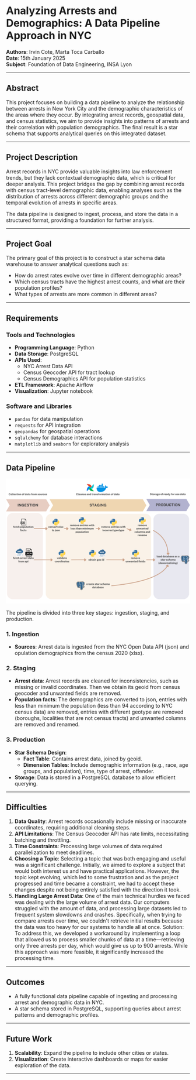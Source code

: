 # Analyzing Arrests and Demographics: A Data Pipeline Approach in NYC

**Authors**: Irvin Cote, Marta Toca Carballo  
**Date**: 15th January 2025  
**Subject**: Foundation of Data Engineering, INSA Lyon

---

## Abstract

This project focuses on building a data pipeline to analyze the relationship between arrests in New York City and the demographic characteristics of the areas where they occur. By integrating arrest records, geospatial data, and census statistics, we aim to provide insights into patterns of arrests and their correlation with population demographics. The final result is a star schema that supports analytical queries on this integrated dataset.

---

## Project Description

Arrest records in NYC provide valuable insights into law enforcement trends, but they lack contextual demographic data, which is critical for deeper analysis. This project bridges the gap by combining arrest records with census tract-level demographic data, enabling analyses such as the distribution of arrests across different demographic groups and the temporal evolution of arrests in specific areas.

The data pipeline is designed to ingest, process, and store the data in a structured format, providing a foundation for further analysis.

---

## Project Goal

The primary goal of this project is to construct a star schema data warehouse to answer analytical questions such as:

- How do arrest rates evolve over time in different demographic areas?  
- Which census tracts have the highest arrest counts, and what are their population profiles?
- What types of arrests are more common in different areas?

---

## Requirements

### Tools and Technologies

- **Programming Language**: Python  
- **Data Storage**: PostgreSQL  
- **APIs Used**:
  - NYC Arrest Data API
  - Census Geocoder API for tract lookup
  - Census Demographics API for population statistics  
- **ETL Framework**: Apache Airflow
- **Visualization**: Jupyter notebook

### Software and Libraries

- `pandas` for data manipulation  
- `requests` for API integration  
- `geopandas` for geospatial operations  
- `sqlalchemy` for database interactions  
- `matplotlib` and `seaborn` for exploratory analysis  

---

## Data Pipeline

![Data pipeline image](./images/dataeng_pipeline.png)

The pipeline is divided into three key stages: ingestion, staging, and production.

### 1. Ingestion

- **Sources**: Arrest data is ingested from the NYC Open Data API (json) and opulation demographics from the census 2020 (xlsx).

### 2. Staging

- **Arrest data**: Arrest records are cleaned for inconsistencies, such as missing or invalid coordinates. Then we obtain its geoid from census geocoder and unwanted fields are removed.  
- **Population facts**: The demographics are converted to json, entries with less than minimum the population (less than 94 according to NYC census data) are removed, entries with different geotype are removed (boroughs, localities that are not census tracts) and unwanted columns are removed and renamed. 

### 3. Production

- **Star Schema Design**:  
  - **Fact Table**: Contains arrest data, joined by geoid.  
  - **Dimension Tables**: Include demographic information (e.g., race, age groups, and population), time, type of arrest, offender.  
- **Storage**: Data is stored in a PostgreSQL database to allow efficient querying.  

---

## Difficulties

1. **Data Quality**: Arrest records occasionally include missing or inaccurate coordinates, requiring additional cleaning steps.  
2. **API Limitations**: The Census Geocoder API has rate limits, necessitating batching and throttling. 
3. **Time Constraints**: Processing large volumes of data required parallelization to meet deadlines.
4. **Choosing a Topic**: Selecting a topic that was both engaging and useful was a significant challenge. Initially, we aimed to explore a subject that would both interest us and have practical applications. However, the topic kept evolving, which led to some frustration and as the project progressed and time became a constraint, we had to accept these changes despite not being entirely satisfied with the direction it took.
5. **Handling Large Arrest Data**: One of the main technical hurdles we faced was dealing with the large volume of arrest data. Our computers struggled with the amount of data, and processing large datasets led to frequent system slowdowns and crashes. Specifically, when trying to compare arrests over time, we couldn't retrieve initial results because the data was too heavy for our systems to handle all at once. Solution: To address this, we developed a workaround by implementing a loop that allowed us to process smaller chunks of data at a time—retrieving only three arrests per day, which would give us up to 900 arrests. While this approach was more feasible, it significantly increased the processing time.

---

## Outcomes

- A fully functional data pipeline capable of ingesting and processing arrest and demographic data in NYC.  
- A star schema stored in PostgreSQL, supporting queries about arrest patterns and demographic profiles. 

---

## Future Work

1. **Scalability**: Expand the pipeline to include other cities or states.  
2. **Visualization**: Create interactive dashboards or maps for easier exploration of the data. 

---
